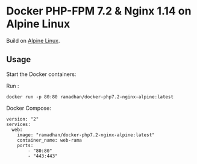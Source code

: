 # Docker PHP-FPM 7.2 & Nginx 1.14 on Alpine Linux

Build on [Alpine Linux](http://www.alpinelinux.org/).

Usage
-----
Start the Docker containers:

Run :

```
docker run -p 80:80 ramadhan/docker-php7.2-nginx-alpine:latest
```

Docker Compose:

```
version: "2"
services: 
  web:
    image: "ramadhan/docker-php7.2-nginx-alpine:latest"
    container_name: web-rama
    ports:
        - "80:80"
        - "443:443"
```


